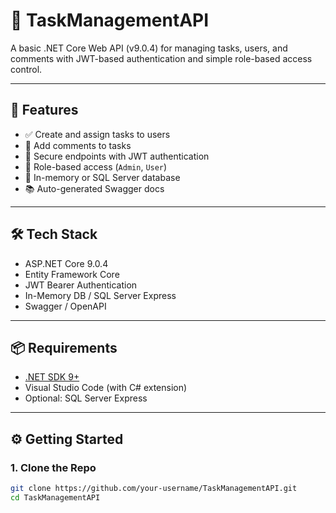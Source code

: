 # 📝 TaskManagementAPI

A basic .NET Core Web API (v9.0.4) for managing tasks, users, and comments with JWT-based authentication and simple role-based access control.

---

## 🚀 Features

- ✅ Create and assign tasks to users
- 💬 Add comments to tasks
- 🔐 Secure endpoints with JWT authentication
- 👥 Role-based access (`Admin`, `User`)
- 🧠 In-memory or SQL Server database
- 📚 Auto-generated Swagger docs

---

## 🛠 Tech Stack

- ASP.NET Core 9.0.4
- Entity Framework Core
- JWT Bearer Authentication
- In-Memory DB / SQL Server Express
- Swagger / OpenAPI

---

## 📦 Requirements

- [.NET SDK 9+](https://dotnet.microsoft.com/en-us/download)
- Visual Studio Code (with C# extension)
- Optional: SQL Server Express

---

## ⚙️ Getting Started

### 1. Clone the Repo

```bash
git clone https://github.com/your-username/TaskManagementAPI.git
cd TaskManagementAPI
